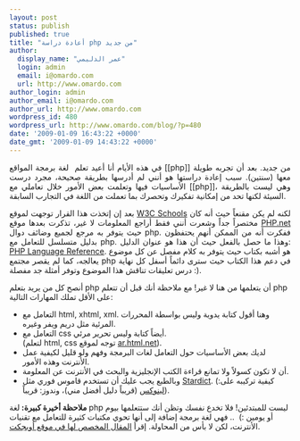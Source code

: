 ```yaml
---
layout: post
status: publish
published: true
title: "أعادة دراسة php من جديد"
author:
  display_name: "عمر الدليمي"
  login: admin
  email: i@omardo.com
  url: http://www.omardo.com
author_login: admin
author_email: i@omardo.com
author_url: http://www.omardo.com
wordpress_id: 480
wordpress_url: http://www.omardo.com/blog/?p=480
date: '2009-01-09 16:43:22 +0000'
date_gmt: '2009-01-09 14:43:22 +0000'
---
```

<p style="text-align: justify;">في هذه الأيام أنا أعيد تعلم  لغة برمجة المواقع [[php]] من جديد. بعد أن تجربه طويلة معها (سنتين). سبب إعادة دراستها هو أنني لم أدرسها بطريقة صحيحة، مجرد درست الأساسيات فيها وتعلمت بعض الأمور خلال تعاملي مع [[php]]، وهي ليست بالطريقة السيئة لكنها تحد من إمكانية تفكيرك وتحصرك بما تعملت من اللغة في التجارب السابقة.</p>
<p style="text-align: justify;">بعد إن إتخذت هذا القرار توجهت لموقع <a href="http://w3schools.com/php/">W3C Schools</a> لكنه لم يكن مقنعاً حيث أنه كان مختصراً جداً وشعرت أنني فقط أراجع المعلومات لا غير، تذكرت بعدها موقع <a href="http://www.php.net/">PHP.net</a> حيث يتوفر به مرجع لجميع وضائف دوال php. ففكرت أنه من الممكن أنهم يحتفظون بدليل متسلسل للتعامل مع php. وهذا ما حصل بالفعل حيث أن هذا هو عنوان الدليل: <a href="http://www.php.net/manual/en/langref.php">PHP Language Reference</a>. هو أشبه بكتاب حيث يتوفر به كلام مفصل عن كل موضوع يعالجه، كما لم يقصر مجتمع php في دعم هذا الكتاب حيث سترى دائماً أسفل كل نهاية درس تعليقات تناقش هذا الموضوع وتوفر أمثلة جد مفصلة :).</p>
<p>أنصح كل من يريد بتعلم php أن يتعلمها من هنا لا غير! مع ملاحظة أنك قبل أن تتعلم php على الأقل تملك المهارات التالية:<!--more--></p>
<ul>
<li>التعامل مع html, xhtml, xml. وهنا أقول كتابة يدوية وليس بواسطة المحررات المرئية مثل دريم ويفر وغيره.</li>
<li>التعامل مع css أيضاً كتابة وليس تحرير مرئي.<br />
(لتعلم html, css توجه لموقع <a href="http://ar.html.net">ar.html.net</a>).</li>
<li>لديك بعض الأساسيات حول التعامل لغات البرمجة وفهم ولو قليل لكيفية عمل الأنترنت وهذه الأمور.</li>
<li>أن لا تكون كسولاً ولا تمانع قراءة الكتب الإنجليزية والبحث في الأنترنت عن المعلومة.</li>
<li>وبالطبع يجب عليك أن تستخدم قاموس فوري مثل <a href="http://stardict.sourceforge.net/">Stardict</a>. (كيفية تركيبه على: <a href="http://linuxac.org/forum/showthread.php?t=17136">لينوكس</a> (قريباً دليل أفضل مني)، وندوز: قريباً).</li>
</ul>
<p><strong>ملاحظة أخيرة كبيرة: </strong>لغة php ليست للمبتدئين! فلا تخدع نفسك وتظن أنك ستتعلمها بيوم أو يومين :)  .. فهي لغة برمجة إضافة إلى أنها تحوي مكتبات كثيرة للتعامل مع تقنيات الأنترنت، لكن لا بأس من المحاولة. إقرأ <a href="http://oophp.info/?page_id=140">المقال المخصص لها في موقع أوبجكت</a>.</p>

